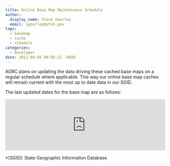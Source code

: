 ```yaml
---
title: Online Base Map Maintenance Schedule
author:
  display_name: Steve Gourley
  email: sgourley@utah.gov
tags:
  - basemap
  - cache
  - schedule
categories:
  - Developer
date: 2011-08-05 00:05:21 -0600
---
```

AGRC plans on updating the data driving these cached base maps on a regular schedule where applicable. This way our online base map caches will remain current with the most up to date data in our SGID.

The last updated dates for the base map are as follows:

<iframe style='width: 100%; border: 1px #e5e5e5 solid; height: 160px;' src="https://docs.google.com/spreadsheets/d/1XnncmhWrIjntlaMfQnMrlcCTyl9e2i-ztbvqryQYXDc/pubhtml?gid=0&amp;single=true&amp;widget=false&chrome=false&range=a1:g7&amp;headers=false"></iframe>

*[SGID]: State Geographic Information Database
